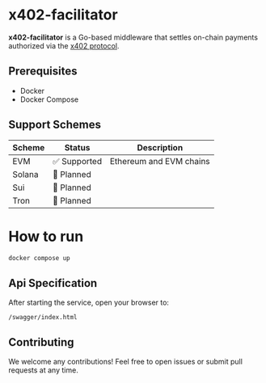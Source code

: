 # x402-facilitator

**x402-facilitator** is a Go-based middleware that settles on-chain payments authorized via the [x402 protocol](https://x402.dev).

## Prerequisites
- Docker
- Docker Compose

## Support Schemes
| Scheme     | Status           | Description                   |
|------------|------------------|-------------------------------|
| EVM       | ✅ Supported      | Ethereum and EVM chains       |
| Solana    | 🚧 Planned        |                               |
| Sui       | 🚧 Planned        |                               |
| Tron      | 🚧 Planned        |                               |

# How to run
```bash
docker compose up
```

## Api Specification
After starting the service, open your browser to:
```
/swagger/index.html
```

## Contributing
We welcome any contributions! Feel free to open issues or submit pull requests at any time.
